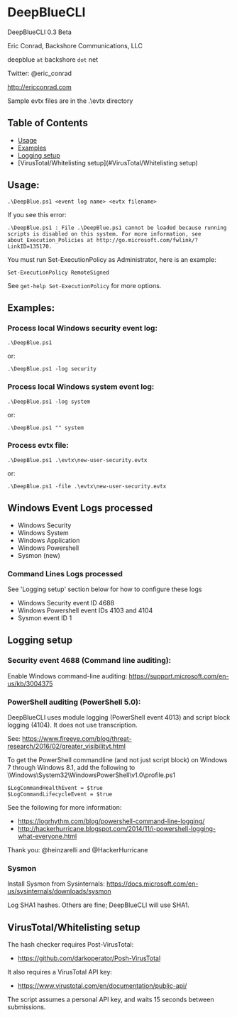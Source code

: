 # DeepBlueCLI

DeepBlueCLI 0.3 Beta

Eric Conrad, Backshore Communications, LLC

deepblue `at` backshore `dot` net

Twitter: @eric_conrad

http://ericconrad.com

Sample evtx files are in the .\evtx directory

## Table of Contents  
- [Usage](#usage)  
- [Examples](#examples) 
- [Logging setup](#Logging)
- [VirusTotal/Whitelisting setup](#VirusTotal/Whitelisting setup)

## Usage:


`.\DeepBlue.ps1 <event log name> <evtx filename>`

If you see this error:

`.\DeepBlue.ps1 : File .\DeepBlue.ps1 cannot be loaded because running scripts is
disabled on this system. For more information, see about_Execution_Policies at
http://go.microsoft.com/fwlink/?LinkID=135170.`

You must run Set-ExecutionPolicy as Administrator, here is an example:

`Set-ExecutionPolicy RemoteSigned`

See `get-help Set-ExecutionPolicy` for more options.

## Examples:

### Process local Windows security event log:

`.\DeepBlue.ps1`

or:

`.\DeepBlue.ps1 -log security`

### Process local Windows system event log:

`.\DeepBlue.ps1 -log system`

or:

`.\DeepBlue.ps1 "" system`

### Process evtx file:

`.\DeepBlue.ps1 .\evtx\new-user-security.evtx`

or:

`.\DeepBlue.ps1 -file .\evtx\new-user-security.evtx`

## Windows Event Logs processed

- Windows Security 
- Windows System
- Windows Application
- Windows Powershell 
- Sysmon (new)

### Command Lines Logs processed

See 'Logging setup' section below for how to configure these logs

- Windows Security event ID 4688 
- Windows Powershell event IDs 4103 and 4104
- Sysmon event ID 1

## Logging setup

### Security event 4688 (Command line auditing):

Enable Windows command-line auditing: https://support.microsoft.com/en-us/kb/3004375 

### PowerShell auditing (PowerShell 5.0):

DeepBlueCLI uses module logging (PowerShell event 4013) and script block logging (4104). It does not use transcription.

See: https://www.fireeye.com/blog/threat-research/2016/02/greater_visibilityt.html

To get the PowerShell commandline (and not just script block) on Windows 7 through Windows 8.1, add the following to \Windows\System32\WindowsPowerShell\v1.0\profile.ps1
```
$LogCommandHealthEvent = $true
$LogCommandLifecycleEvent = $true
```
See the following for more information:
 - https://logrhythm.com/blog/powershell-command-line-logging/
 - http://hackerhurricane.blogspot.com/2014/11/i-powershell-logging-what-everyone.html

Thank you: @heinzarelli and @HackerHurricane

### Sysmon

Install Sysmon from Sysinternals: https://docs.microsoft.com/en-us/sysinternals/downloads/sysmon

Log SHA1 hashes. Others are fine; DeepBlueCLI will use SHA1.

## VirusTotal/Whitelisting setup

The hash checker requires Post-VirusTotal:

 - https://github.com/darkoperator/Posh-VirusTotal

It also requires a VirusTotal API key: 

 - https://www.virustotal.com/en/documentation/public-api/

The script assumes a personal API key, and waits 15 seconds between submissions.
